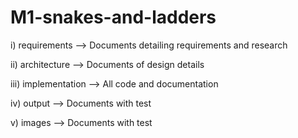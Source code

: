 # M1-snakes-and-ladders


 i) requirements     -->  Documents detailing requirements and research
 
 ii) architecture    -->  Documents of design details
 
 iii) implementation -->  All code and documentation
 
 iv) output	         -->  Documents with test
 
 v) images	          -->  Documents with test
